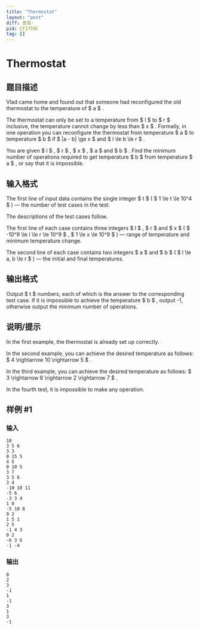 ```yaml
---
title: "Thermostat"
layout: "post"
diff: 普及-
pid: CF1759C
tag: []
---
```


# Thermostat

## 题目描述

Vlad came home and found out that someone had reconfigured the old thermostat to the temperature of $ a $ .

The thermostat can only be set to a temperature from $ l $ to $ r $ inclusive, the temperature cannot change by less than $ x $ . Formally, in one operation you can reconfigure the thermostat from temperature $ a $ to temperature $ b $ if $ |a - b| \ge x $ and $ l \le b \le r $ .

You are given $ l $ , $ r $ , $ x $ , $ a $ and $ b $ . Find the minimum number of operations required to get temperature $ b $ from temperature $ a $ , or say that it is impossible.

## 输入格式

The first line of input data contains the single integer $ t $ ( $ 1 \le t \le 10^4 $ ) — the number of test cases in the test.

The descriptions of the test cases follow.

The first line of each case contains three integers $ l $ , $ r $ and $ x $ ( $ -10^9 \le l \le r \le 10^9 $ , $ 1 \le x \le 10^9 $ ) — range of temperature and minimum temperature change.

The second line of each case contains two integers $ a $ and $ b $ ( $ l \le a, b \le r $ ) — the initial and final temperatures.

## 输出格式

Output $ t $ numbers, each of which is the answer to the corresponding test case. If it is impossible to achieve the temperature $ b $ , output -1, otherwise output the minimum number of operations.

## 说明/提示

In the first example, the thermostat is already set up correctly.

In the second example, you can achieve the desired temperature as follows: $ 4 \rightarrow 10 \rightarrow 5 $ .

In the third example, you can achieve the desired temperature as follows: $ 3 \rightarrow 8 \rightarrow 2 \rightarrow 7 $ .

In the fourth test, it is impossible to make any operation.

## 样例 #1

### 输入

```
10
3 5 6
3 3
0 15 5
4 5
0 10 5
3 7
3 5 6
3 4
-10 10 11
-5 6
-3 3 4
1 0
-5 10 8
9 2
1 5 1
2 5
-1 4 3
0 2
-6 3 6
-1 -4
```

### 输出

```
0
2
3
-1
1
-1
3
1
3
-1
```

